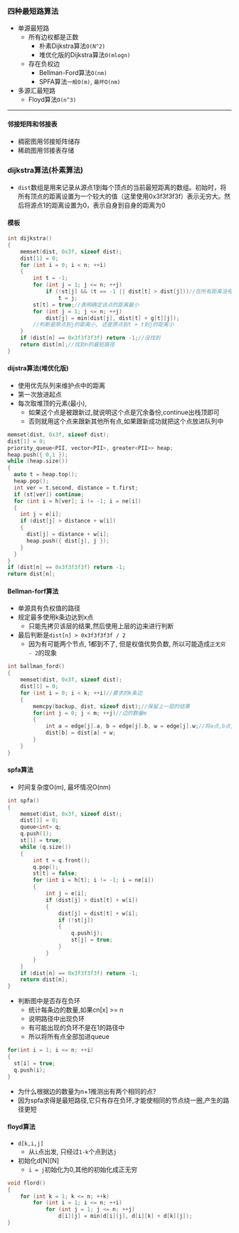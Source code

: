 ### 四种最短路算法
- 单源最短路
  - 所有边权都是正数
    - 朴素Dijkstra算法`O(N^2)`
    - 堆优化版的Dijkstra算法`O(mlogn)`
  - 存在负权边
    - Bellman-Ford算法`O(nm)`
    - SPFA算法`一般O(m)`, `最坏O(nm)`
- 多源汇最短路
  - Floyd算法`O(n^3)`
---
#### 邻接矩阵和邻接表
- 稠密图用邻接矩阵储存
- 稀疏图用邻接表存储

### dijkstra算法(朴素算法)
- `dist`数组是用来记录从源点1到每个顶点的当前最短距离的数组。初始时，将所有顶点的距离设置为一个较大的值（这里使用0x3f3f3f3f）表示无穷大。然后将源点1的距离设置为0，表示自身到自身的距离为0
#### 模板
```c++
int dijkstra()
{
	memset(dist, 0x3f, sizeof dist);
	dist[1] = 0;
	for (int i = 0; i < n; ++i)
	{
		int t = -1;
		for (int j = 1; j <= n; ++j)
			if (!st[j] && (t == -1 || dist[t] > dist[j]))//在所有距离没有确定的点中,找到dist最小的点
				t = j;
		st[t] = true;//表明确定该点的距离最小
		for (int j = 1; j <= n; ++j)
			dist[j] = min(dist[j], dist[t] + g[t][j]);
		//判断是原点到j的距离小, 还是原点到t + t到j的距离小
	}
	if (dist[n] == 0x3f3f3f3f) return -1;//没找到
	return dist[n];//找到n的最短路径
}
```
#### dijstra算法(堆优化版)
- 使用优先队列来维护点中的距离
- 第一次放进起点
- 每次取堆顶的元素(最小),
  - 如果这个点是被跟新过,就说明这个点是冗余备份,continue出栈顶即可
  - 否则就用这个点来跟新其他所有点,如果跟新成功就把这个点放进队列中
```c++
memset(dist, 0x3f, sizeof dist);
dist[1] = 0;
priority_queue<PII, vector<PII>, greater<PII>> heap;
heap.push({ 0,1 });
while (heap.size())
{
  auto t = heap.top();
  heap.pop();
  int ver = t.second, distance = t.first;
  if (st[ver]) continue;
  for (int i = h[ver]; i != -1; i = ne[i])
  {
    int j = e[i];
    if (dist[j] > distance + w[i])
    {
      dist[j] = distance + w[i];
      heap.push({ dist[j], j });
    }
  }
}
if (dist[n] == 0x3f3f3f3f) return -1;
return dist[n];
```
#### Bellman-forf算法
- 单源具有负权值的路径
- 规定最多使用k条边达到x点
  - 只能先拷贝该层的结果,然后使用上层的边来进行判断
- 最后判断是`dist[n] > 0x3f3f3f3f / 2`
  - 因为有可能两个节点, 1都到不了, 但是权值优势负数, 所以可能造成`正无穷 - 2`的现象
```c++
int ballman_ford()
{
	memset(dist, 0x3f, sizeof dist);
	dist[1] = 0;
	for (int i = 0; i < k; ++i)//要求的k条边
	{
		memcpy(backup, dist, sizeof dist);//保留上一层的结果
		for(int j = 0; j < m; ++j)//边的数量m
		{
			int a = edge[j].a, b = edge[j].b, w = edge[j].w;//将a点,b点,权值储存到结构体数组中
			dist[b] = dist[a] + w;
		}
	}
}
```
#### spfa算法
- 时间复杂度O(m), 最坏情况O(nm)
```c++
int spfa()
{
	memset(dist, 0x3f, sizeof dist);
	dist[1] = 0;
	queue<int> q;
	q.push(1);
	st[1] = true;
	while (q.size())
	{
		int t = q.front();
		q.pop();
		st[t] = false;
		for (int i = h[t]; i != -1; i = ne[i])
		{
			int j = e[i];
			if (dist[j] > dist[t] + w[i])
			{
				dist[j] = dist[t] + w[i];
				if (!st[j])
				{
					q.push(j);
					st[j] = true;
				}
			}
		}
	}
	if (dist[n] == 0x3f3f3f3f) return -1;
	return dist[n];
}
```
- 判断图中是否存在负环
  - 统计每条边的数量,如果cn[x] >= n
  - 说明路径中出现负环
  - 有可能出现的负环不是在1的路径中
  - 所以将所有点全部加进queue
```c++
for(int i = 1; i <= n; ++i)
{
  st[i] = true;
  q.push(i);
}
```
- 为什么根据边的数量为n+1推测出有两个相同的点?
- 因为spfa求得是最短路径,它只有存在负环,才能使相同的节点绕一圈,产生的路径更短

#### floyd算法
- `d[k,i,j]`
  - 从`i`点出发, 只经过`1-k`个点到达`j`
- 初始化d[N][N]
  - `i = j`初始化为0,其他的初始化成正无穷

```c++
void flord()
{
	for (int k = 1; k <= n; ++k)
		for (int i = 1; i <= n; ++i)
			for (int j = 1; j <= n; ++j)
				d[i][j] = min(d[i][j], d[i][k] + d[k][j]);
}
```